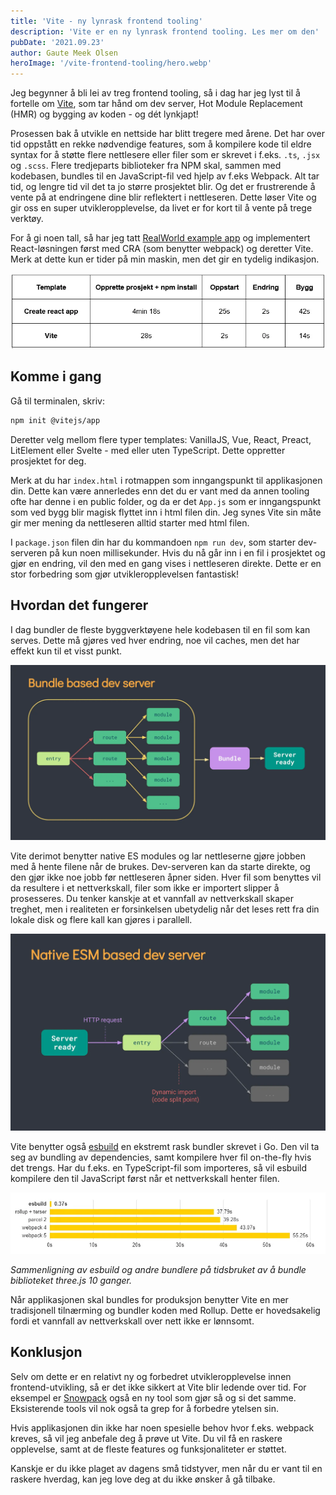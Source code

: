 ```yaml
---
title: 'Vite - ny lynrask frontend tooling'
description: 'Vite er en ny lynrask frontend tooling. Les mer om den'
pubDate: '2021.09.23'
author: Gaute Meek Olsen
heroImage: '/vite-frontend-tooling/hero.webp'
---
```


Jeg begynner å bli lei av treg frontend tooling, så i dag har jeg lyst til å fortelle om [Vite](https://vitejs.dev/), som tar hånd om dev server, Hot Module Replacement (HMR) og bygging av koden - og dét lynkjapt!

Prosessen bak å utvikle en nettside har blitt tregere med årene. Det har over tid oppstått en rekke nødvendige features, som å kompilere kode til eldre syntax for å støtte flere nettlesere eller filer som er skrevet i f.eks. `.ts`, `.jsx` og `.scss`. Flere tredjeparts biblioteker fra NPM skal, sammen med kodebasen, bundles til en JavaScript-fil ved hjelp av f.eks Webpack. Alt tar tid, og lengre tid vil det ta jo større prosjektet blir. Og det er frustrerende å vente på at endringene dine blir reflektert i nettleseren. Dette løser Vite og gir oss en super utvikleropplevelse, da livet er for kort til å vente på trege verktøy.

For å gi noen tall, så har jeg tatt [RealWorld example app](https://codebase.show/projects/realworld) og implementert React-løsningen først med CRA (som benytter webpack) og deretter Vite. Merk at dette kun er tider på min maskin, men det gir en tydelig indikasjon.

![Sammenligningstabell](/public/vite-frontend-tooling/tabell.webp)

## Komme i gang

Gå til terminalen, skriv:

```sh
npm init @vitejs/app
```

Deretter velg mellom flere typer templates: VanillaJS, Vue, React, Preact, LitElement eller Svelte - med eller uten TypeScript. Dette oppretter prosjektet for deg.

Merk at du har `index.html` i rotmappen som inngangspunkt til applikasjonen din. Dette kan være annerledes enn det du er vant med da annen tooling ofte har denne i en public folder, og da er det `App.js` som er inngangspunkt som ved bygg blir magisk flyttet inn i html filen din. Jeg synes Vite sin måte gir mer mening da nettleseren alltid starter med html filen.

I `package.json` filen din har du kommandoen `npm run dev`, som starter dev-serveren på kun noen millisekunder. Hvis du nå går inn i en fil i prosjektet og gjør en endring, vil den med en gang vises i nettleseren direkte. Dette er en stor forbedring som gjør utvikleropplevelsen fantastisk!

## Hvordan det fungerer

I dag bundler de fleste byggverktøyene hele kodebasen til en fil som kan serves. Dette må gjøres ved hver endring, noe vil caches, men det har effekt kun til et visst punkt.

![Demo av en bundlebasert dev server](/public/vite-frontend-tooling/bundle-dev-server.webp)

Vite derimot benytter native ES modules og lar nettleserne gjøre jobben med å hente filene når de brukes. Dev-serveren kan da starte direkte, og den gjør ikke noe jobb før nettleseren åpner siden. Hver fil som benyttes vil da resultere i et nettverkskall, filer som ikke er importert slipper å prosesseres. Du tenker kanskje at et vannfall av nettverkskall skaper treghet, men i realiteten er forsinkelsen ubetydelig når det leses rett fra din lokale disk og flere kall kan gjøres i parallell.

![Demo av en ESM dev server](/public/vite-frontend-tooling/esm-dev-server.webp)

Vite benytter også [esbuild](https://esbuild.github.io/) en ekstremt rask bundler skrevet i Go. Den vil ta seg av bundling av dependencies, samt kompilere hver fil on-the-fly hvis det trengs. Har du f.eks. en TypeScript-fil som importeres, så vil esbuild kompilere den til JavaScript først når et nettverkskall henter filen.

![Sammenligning av esbuild og konkurrenter](/public/vite-frontend-tooling/esbuild.webp)

*Sammenligning av esbuild og andre bundlere på tidsbruket av å bundle biblioteket three.js 10 ganger.*

Når applikasjonen skal bundles for produksjon benytter Vite en mer tradisjonell tilnærming og bundler koden med Rollup. Dette er hovedsakelig fordi et vannfall av nettverkskall over nett ikke er lønnsomt.

## Konklusjon

Selv om dette er en relativt ny og forbedret utvikleropplevelse innen frontend-utvikling, så er det ikke sikkert at Vite blir ledende over tid. For eksempel er [Snowpack](https://www.snowpack.dev/) også en ny tool som gjør så og si det samme. Eksisterende tools vil nok også ta grep for å forbedre ytelsen sin.

Hvis applikasjonen din ikke har noen spesielle behov hvor f.eks. webpack kreves, så vil jeg anbefale deg å prøve ut Vite. Du vil få en raskere opplevelse, samt at de fleste features og funksjonaliteter er støttet.

Kanskje er du ikke plaget av dagens små tidstyver, men når du er vant til en raskere hverdag, kan jeg love deg at du ikke ønsker å gå tilbake.